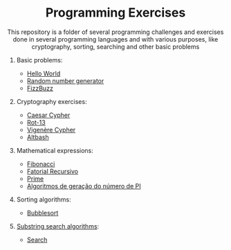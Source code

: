 <h1 align="center"> Programming Exercises </h1>
<p align="center">This repository is a folder of several programming challenges and exercises done in several programming languages and with various purposes, like cryptography, sorting, searching and other basic problems  </p>

1. Basic problems:
   - [Hello World](https://github.com/GabrielTheophilo/Exercicios/tree/main/helloworld)
   - [Random number generator](https://github.com/GabrielTheophilo/Exercicios/tree/main/random%20number%20generator)
   - [FizzBuzz](https://github.com/GabrielTheophilo/Exercicios/tree/main/fizzbuzz)

2. Cryptography exercises:
   - [Caesar Cypher](https://github.com/GabrielTheophilo/Exercicios/tree/main/caesar_cypher)
   - [Rot-13](https://github.com/GabrielTheophilo/Exercicios/tree/main/rot13)
   - [Vigenère Cypher](https://github.com/GabrielTheophilo/Exercicios/tree/main/vigenere_cypher)
   - [Altbash](https://github.com/GabrielTheophilo/Exercicios/tree/main/altbash)

3. Mathematical expressions:
   - [Fibonacci](https://github.com/GabrielTheophilo/Exercicios/tree/main/fibonacci)
   - [Fatorial Recursivo](https://github.com/GabrielTheophilo/Exercicios/tree/main/fatorial_recursive)
   - [Prime](https://github.com/GabrielTheophilo/Exercicios/tree/main/prime)
   - [Algoritmos de geração do número de PI](https://github.com/GabrielTheophilo/Exercicios/tree/main/Pi)

4. Sorting algorithms:
   - [Bubblesort](https://github.com/GabrielTheophilo/Exercicios/tree/main/bubblesort)

5. [Substring search algorithms](https://en.wikipedia.org/wiki/String-searching_algorithm):
   - [Search](https://github.com/GabrielTheophilo/Exercicios/tree/main/substring%20matching)

